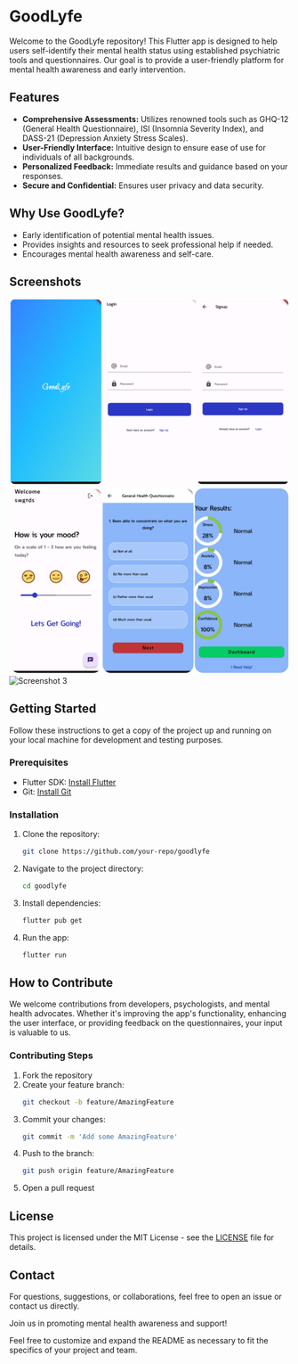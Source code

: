 
# GoodLyfe

Welcome to the GoodLyfe repository! This Flutter app is designed to help users self-identify their mental health status using established psychiatric tools and questionnaires. Our goal is to provide a user-friendly platform for mental health awareness and early intervention.

## Features

- **Comprehensive Assessments:** Utilizes renowned tools such as GHQ-12 (General Health Questionnaire), ISI (Insomnia Severity Index), and DASS-21 (Depression Anxiety Stress Scales).
- **User-Friendly Interface:** Intuitive design to ensure ease of use for individuals of all backgrounds.
- **Personalized Feedback:** Immediate results and guidance based on your responses.
- **Secure and Confidential:** Ensures user privacy and data security.

## Why Use GoodLyfe?

- Early identification of potential mental health issues.
- Provides insights and resources to seek professional help if needed.
- Encourages mental health awareness and self-care.

## Screenshots

![Screenshot 1](screenshots/screenshot1.png)
![Screenshot 2](screenshots/screenshot2.png)
![Screenshot 3](screenshots/screenshot3.png)

## Getting Started

Follow these instructions to get a copy of the project up and running on your local machine for development and testing purposes.

### Prerequisites

- Flutter SDK: [Install Flutter](https://flutter.dev/docs/get-started/install)
- Git: [Install Git](https://git-scm.com/book/en/v2/Getting-Started-Installing-Git)

### Installation

1. Clone the repository:
   ```sh
   git clone https://github.com/your-repo/goodlyfe
   ```
2. Navigate to the project directory:
   ```sh
   cd goodlyfe
   ```
3. Install dependencies:
   ```sh
   flutter pub get
   ```
4. Run the app:
   ```sh
   flutter run
   ```

## How to Contribute

We welcome contributions from developers, psychologists, and mental health advocates. Whether it's improving the app's functionality, enhancing the user interface, or providing feedback on the questionnaires, your input is valuable to us.

### Contributing Steps

1. Fork the repository
2. Create your feature branch:
   ```sh
   git checkout -b feature/AmazingFeature
   ```
3. Commit your changes:
   ```sh
   git commit -m 'Add some AmazingFeature'
   ```
4. Push to the branch:
   ```sh
   git push origin feature/AmazingFeature
   ```
5. Open a pull request

## License

This project is licensed under the MIT License - see the [LICENSE](LICENSE) file for details.

## Contact

For questions, suggestions, or collaborations, feel free to open an issue or contact us directly.

Join us in promoting mental health awareness and support!

Feel free to customize and expand the README as necessary to fit the specifics of your project and team.
